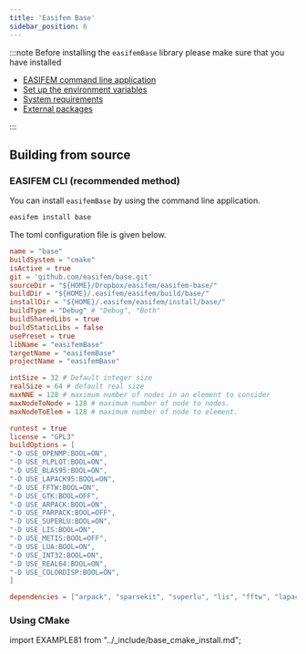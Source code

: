 ```yaml
---
title: 'Easifem Base'
sidebar_position: 6
---
```


:::note
Before installing the `easifemBase` library please make sure that you have installed

- [EASIFEM command line application](./install-easifem-cli)
- [Set up the environment variables](./setup-environment)
- [System requirements](./install-system-requirements)
- [External packages](./install-extpkgs)

:::

## Building from source

### EASIFEM CLI (recommended method)

You can install `easifemBase` by using the command line application.

```bash
easifem install base
```

The toml configuration file is given below.

```toml
name = "base"
buildSystem = "cmake"
isActive = true
git = 'github.com/easifem/base.git'
sourceDir = "${HOME}/Dropbox/easifem/easifem-base/"
buildDir = "${HOME}/.easifem/easifem/build/base/"
installDir = "${HOME}/.easifem/easifem/install/base/"
buildType = "Debug" # "Debug", "Both"
buildSharedLibs = true
buildStaticLibs = false
usePreset = true
libName = "easifemBase"
targetName = "easifemBase"
projectName = "easifemBase"

intSize = 32 # Default integer size
realSize = 64 # default real size
maxNNE = 128 # maximum number of nodes in an element to consider 
maxNodeToNode = 128 # maximum number of node to nodes.
maxNodeToElem = 128 # maximum number of node to element.

runtest = true
license = "GPL3"
buildOptions = [
"-D USE_OPENMP:BOOL=ON",
"-D USE_PLPLOT:BOOL=ON",
"-D USE_BLAS95:BOOL=ON",
"-D USE_LAPACK95:BOOL=ON",
"-D USE_FFTW:BOOL=ON",
"-D USE_GTK:BOOL=OFF",
"-D USE_ARPACK:BOOL=ON",
"-D USE_PARPACK:BOOL=OFF",
"-D USE_SUPERLU:BOOL=ON",
"-D USE_LIS:BOOL=ON",
"-D USE_METIS:BOOL=OFF",
"-D USE_LUA:BOOL=ON",
"-D USE_INT32:BOOL=ON",
"-D USE_REAL64:BOOL=ON",
"-D USE_COLORDISP:BOOL=ON",
]

dependencies = ["arpack", "sparsekit", "superlu", "lis", "fftw", "lapack95", "tomlf"]
```

### Using CMake

import EXAMPLE81 from "../_include/base_cmake_install.md";

<EXAMPLE81 />



